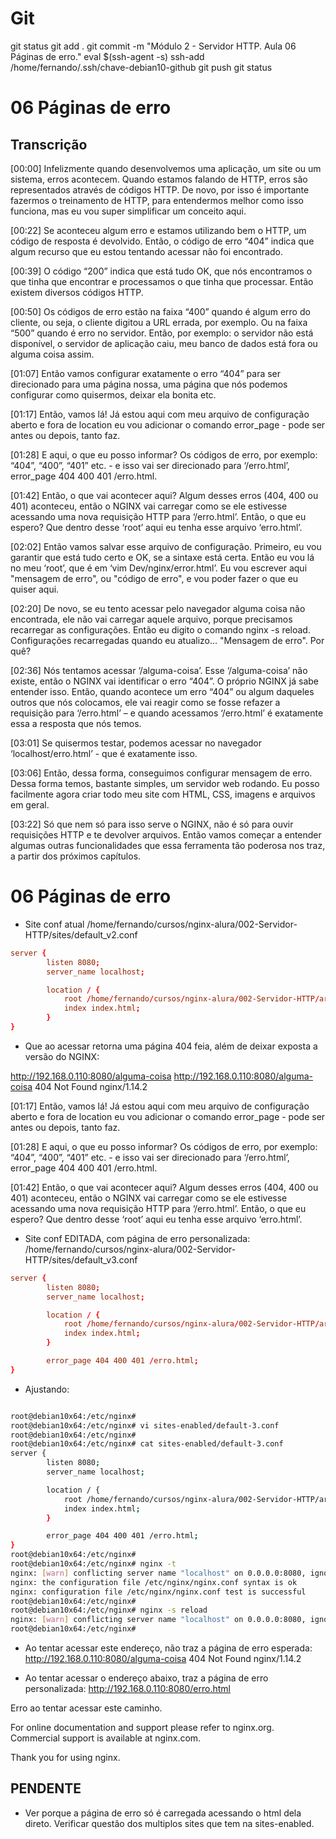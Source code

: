 
# #####################################################################################################################################################
# #####################################################################################################################################################
# #####################################################################################################################################################
# #####################################################################################################################################################
# Git

git status
git add .
git commit -m "Módulo 2 - Servidor HTTP. Aula 06 Páginas de erro."
eval $(ssh-agent -s)
ssh-add /home/fernando/.ssh/chave-debian10-github
git push
git status



# #####################################################################################################################################################
# #####################################################################################################################################################
# #####################################################################################################################################################
# #####################################################################################################################################################
# 06 Páginas de erro

## Transcrição

[00:00] Infelizmente quando desenvolvemos uma aplicação, um site ou um sistema, erros acontecem. Quando estamos falando de HTTP, erros são representados através de códigos HTTP. De novo, por isso é importante fazermos o treinamento de HTTP, para entendermos melhor como isso funciona, mas eu vou super simplificar um conceito aqui.

[00:22] Se aconteceu algum erro e estamos utilizando bem o HTTP, um código de resposta é devolvido. Então, o código de erro “404” indica que algum recurso que eu estou tentando acessar não foi encontrado.

[00:39] O código “200” indica que está tudo OK, que nós encontramos o que tinha que encontrar e processamos o que tinha que processar. Então existem diversos códigos HTTP.

[00:50] Os códigos de erro estão na faixa “400” quando é algum erro do cliente, ou seja, o cliente digitou a URL errada, por exemplo. Ou na faixa “500” quando é erro no servidor. Então, por exemplo: o servidor não está disponível, o servidor de aplicação caiu, meu banco de dados está fora ou alguma coisa assim.

[01:07] Então vamos configurar exatamente o erro “404” para ser direcionado para uma página nossa, uma página que nós podemos configurar como quisermos, deixar ela bonita etc.

[01:17] Então, vamos lá! Já estou aqui com meu arquivo de configuração aberto e fora de location eu vou adicionar o comando error_page - pode ser antes ou depois, tanto faz.

[01:28] E aqui, o que eu posso informar? Os códigos de erro, por exemplo: “404”, “400”, “401” etc. - e isso vai ser direcionado para ‘/erro.html’, error_page 404 400 401 /erro.html.

[01:42] Então, o que vai acontecer aqui? Algum desses erros (404, 400 ou 401) aconteceu, então o NGINX vai carregar como se ele estivesse acessando uma nova requisição HTTP para ‘/erro.html’. Então, o que eu espero? Que dentro desse ‘root’ aqui eu tenha esse arquivo ‘erro.html’.

[02:02] Então vamos salvar esse arquivo de configuração. Primeiro, eu vou garantir que está tudo certo e OK, se a sintaxe está certa. Então eu vou lá no meu ‘root’, que é em ‘vim Dev/nginx/error.html’. Eu vou escrever aqui "mensagem de erro", ou "código de erro", e vou poder fazer o que eu quiser aqui.

[02:20] De novo, se eu tento acessar pelo navegador alguma coisa não encontrada, ele não vai carregar aquele arquivo, porque precisamos recarregar as configurações. Então eu digito o comando nginx -s reload. Configurações recarregadas quando eu atualizo... "Mensagem de erro". Por quê?

[02:36] Nós tentamos acessar ‘/alguma-coisa’. Esse ‘/alguma-coisa’ não existe, então o NGINX vai identificar o erro “404”. O próprio NGINX já sabe entender isso. Então, quando acontece um erro “404” ou algum daqueles outros que nós colocamos, ele vai reagir como se fosse refazer a requisição para ‘/erro.html’ – e quando acessamos ‘/erro.html’ é exatamente essa a resposta que nós temos.

[03:01] Se quisermos testar, podemos acessar no navegador ‘localhost/erro.html’ - que é exatamente isso.

[03:06] Então, dessa forma, conseguimos configurar mensagem de erro. Dessa forma temos, bastante simples, um servidor web rodando. Eu posso facilmente agora criar todo meu site com HTML, CSS, imagens e arquivos em geral.

[03:22] Só que nem só para isso serve o NGINX, não é só para ouvir requisições HTTP e te devolver arquivos. Então vamos começar a entender algumas outras funcionalidades que essa ferramenta tão poderosa nos traz, a partir dos próximos capítulos.






# #####################################################################################################################################################
# #####################################################################################################################################################
# #####################################################################################################################################################
# #####################################################################################################################################################
# 06 Páginas de erro


- Site conf atual
/home/fernando/cursos/nginx-alura/002-Servidor-HTTP/sites/default_v2.conf

~~~~conf
server {
        listen 8080;
        server_name localhost;

        location / {
            root /home/fernando/cursos/nginx-alura/002-Servidor-HTTP/arquivos-para-aula;
            index index.html;
        }
}
~~~~


- Que ao acessar retorna uma página 404 feia, além de deixar exposta a versão do NGINX:

http://192.168.0.110:8080/alguma-coisa
<http://192.168.0.110:8080/alguma-coisa>
404 Not Found
nginx/1.14.2





[01:17] Então, vamos lá! Já estou aqui com meu arquivo de configuração aberto e fora de location eu vou adicionar o comando error_page - pode ser antes ou depois, tanto faz.

[01:28] E aqui, o que eu posso informar? Os códigos de erro, por exemplo: “404”, “400”, “401” etc. - e isso vai ser direcionado para ‘/erro.html’, error_page 404 400 401 /erro.html.

[01:42] Então, o que vai acontecer aqui? Algum desses erros (404, 400 ou 401) aconteceu, então o NGINX vai carregar como se ele estivesse acessando uma nova requisição HTTP para ‘/erro.html’. Então, o que eu espero? Que dentro desse ‘root’ aqui eu tenha esse arquivo ‘erro.html’.





- Site conf EDITADA, com página de erro personalizada:
/home/fernando/cursos/nginx-alura/002-Servidor-HTTP/sites/default_v3.conf

~~~~conf
server {
        listen 8080;
        server_name localhost;

        location / {
            root /home/fernando/cursos/nginx-alura/002-Servidor-HTTP/arquivos-para-aula;
            index index.html;
        }

        error_page 404 400 401 /erro.html;
}
~~~~



- Ajustando:

~~~~bash

root@debian10x64:/etc/nginx#
root@debian10x64:/etc/nginx# vi sites-enabled/default-3.conf
root@debian10x64:/etc/nginx#
root@debian10x64:/etc/nginx# cat sites-enabled/default-3.conf
server {
        listen 8080;
        server_name localhost;

        location / {
            root /home/fernando/cursos/nginx-alura/002-Servidor-HTTP/arquivos-para-aula;
            index index.html;
        }

        error_page 404 400 401 /erro.html;
}
root@debian10x64:/etc/nginx#
root@debian10x64:/etc/nginx# nginx -t
nginx: [warn] conflicting server name "localhost" on 0.0.0.0:8080, ignored
nginx: the configuration file /etc/nginx/nginx.conf syntax is ok
nginx: configuration file /etc/nginx/nginx.conf test is successful
root@debian10x64:/etc/nginx#
root@debian10x64:/etc/nginx# nginx -s reload
nginx: [warn] conflicting server name "localhost" on 0.0.0.0:8080, ignored
root@debian10x64:/etc/nginx#

~~~~








- Ao tentar acessar este endereço, não traz a página de erro esperada:
http://192.168.0.110:8080/alguma-coisa
404 Not Found
nginx/1.14.2


- Ao tentar acessar o endereço abaixo, traz a página de erro personalizada:
http://192.168.0.110:8080/erro.html

Erro ao tentar acessar este caminho.

For online documentation and support please refer to nginx.org.
Commercial support is available at nginx.com.

Thank you for using nginx.





## PENDENTE
- Ver porque a página de erro só é carregada acessando o html dela direto. Verificar questão dos multiplos sites que tem na sites-enabled.